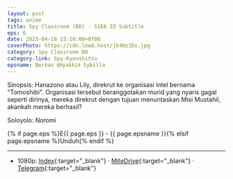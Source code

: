 ```yaml
---
layout: post
tags: anime
title: Spy Classroom (BD) - S1E6 ID Subtitle
eps: 6
date: 2023-04-18 13:10:00+0700
coverPhoto: https://cdn.lewd.host/jk4Hz1Ds.jpg
category: Spy Classroom BD
category-link: Spy-Kyoushitsu
epsname: Berkas 《Hyakki》 Sybilla
---
```


Sinopsis: Hanazono atau Lily, direkrut ke organisasi intel bernama "Tomoshibi". Organisasi tersebut beranggotakan murid yang nyaris gagal seperti dirinya, mereka direkrut dengan tujuan menuntaskan Misi Mustahil, akankah mereka berhasil?

Soloyolo: Noromi

{% if page.eps %}E{{ page.eps }} - {{ page.epsname }}{% elsif page.epsname %}Unduh{% endif %}

---
- 1080p: [Index](https://bit.ly/3ogA4oF){:target="_blank"} &middot; [MiteDrive](https://mitedrive.my.id/view/c54ZuN){:target="_blank"} &middot; [Telegram](https://t.me/a1fansubweeklies/281){:target="_blank"}